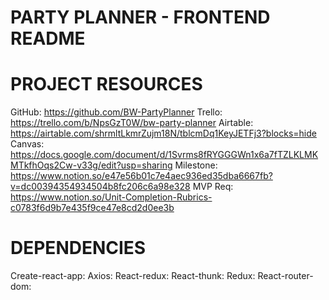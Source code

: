 # PARTY PLANNER - FRONTEND README

# PROJECT RESOURCES

GitHub: https://github.com/BW-PartyPlanner
Trello: https://trello.com/b/NpsGzT0W/bw-party-planner
Airtable: https://airtable.com/shrmltLkmrZujm18N/tblcmDq1KeyJETFj3?blocks=hide
Canvas: https://docs.google.com/document/d/1Svrms8fRYGGGWn1x6a7fTZLKLMKMTkfhOqs2Cw-v33g/edit?usp=sharing
Milestone: https://www.notion.so/e47e56b01c7e4aec936ed35dba6667fb?v=dc00394354934504b8fc206c6a98e328
MVP Req: https://www.notion.so/Unit-Completion-Rubrics-c0783f6d9b7e435f9ce47e8cd2d0ee3b

# DEPENDENCIES

Create-react-app:
Axios: 
React-redux:
React-thunk:
Redux:
React-router-dom:

